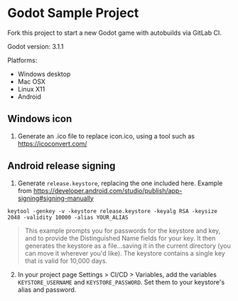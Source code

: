 # Godot Sample Project

Fork this project to start a new Godot game with autobuilds via GitLab CI.

Godot version: 3.1.1

Platforms:

- Windows desktop
- Mac OSX
- Linux X11
- Android

## Windows icon

1. Generate an .ico file to replace icon.ico, using a tool such as https://icoconvert.com/

## Android release signing

1. Generate `release.keystore`, replacing the one included here. Example from https://developer.android.com/studio/publish/app-signing#signing-manually
```
keytool -genkey -v -keystore release.keystore -keyalg RSA -keysize 2048 -validity 10000 -alias YOUR_ALIAS
```
> This example prompts you for passwords for the keystore and key, and to provide the Distinguished Name fields for your key. It then generates the keystore as a file...saving it in the current directory (you can move it wherever you'd like). The keystore contains a single key that is valid for 10,000 days.

2. In your project page Settings > CI/CD > Variables, add the variables `KEYSTORE_USERNAME` and `KEYSTORE_PASSWORD`. Set them to your keystore's alias and password.
